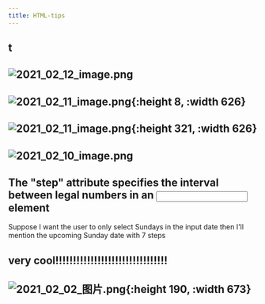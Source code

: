 ```yaml
---
title: HTML-tips
---
```


## t
## ![2021_02_12_image.png](https://cdn.logseq.com/%2F7aa8ab99-753a-4230-847b-43a1c3a3ef47cdaf0c03-0916-4913-a09d-52b8b105fe912021_02_12_image.png?Expires=4766662921&Signature=jMT~GaCRqY-z52DkjqjclfJdoPEXoSwCKpwXf7BjyxTD6RFpB8GSXIxV~ypE3dnV844j4zhYdKcV0nNkzUn5Puax0Em0DNN2bMCDEwBLd8tAVJSnE9I9wP9dqqJq63t6Gg~5wweV~IdYu71Sgj9~YjlEjwhbWKB8oC1E6FJXkKtOI1HLjIS5kO4a0jgHKRyhJKhJlURHPk3dcHNJ6i41WfaAouJ1HrIUudQJkHG3IDxcR-fhxyCXg3vszjiBuKu23~Q6qaMueDqNvqSlf2CY0TzMUcv4OJ2O3tZ9r5Wi2txQO3QoyWjkFfiF5P12Za~ze2IZc7737OG9nh0X2GGNBQ__&Key-Pair-Id=APKAJE5CCD6X7MP6PTEA)
##
## ![2021_02_11_image.png](https://cdn.logseq.com/%2F7aa8ab99-753a-4230-847b-43a1c3a3ef47d8923346-0ea8-4d5b-a544-d6b70230bed92021_02_11_image.png?Expires=4766611992&Signature=P6aqtsgbADJNNhnDgV03l6k0j69-1wfmWwTiO2bnkx0GjDuM9M~wt~WNRAtLc2jPXgcEoqxdUZGtaIXDmEJy2F7hc~3jNyqzOxXKkgmUTstkRph7g-uRywgGgt9LM4KG6FFLBgItcuczMqeKpcn9o~RWrOUM2IBO3Q0JwAHosd1fP6JAW7o6OfUOTL6I2VAIrvYQak5d8RldGkRCynn8m5Kl6oZbFOGno6vzbD8hdnyN9gklEjiEy5pwyu8zSSQi1aZom4BDFNnM9KZy7XcJRt18guB~wwFcDysPT612w~UB8cKp91GP660BzUQvRg-0aqekUZnJg2cAfflzcf3zqA__&Key-Pair-Id=APKAJE5CCD6X7MP6PTEA){:height 8, :width 626}
##
##
##
## ![2021_02_11_image.png](https://cdn.logseq.com/%2F7aa8ab99-753a-4230-847b-43a1c3a3ef47a46c76d7-216b-454a-bdf1-135ef5cfc5282021_02_11_image.png?Expires=4766607869&Signature=oJ8YJrjLqCKib2ySEak9pI4YA4GVRFV~rFTBEzAOMDJy7vO6m9~-1BLbPNXUziAf3o-~gPLar7I~OH8h6QWraDecSlMukI6Vhn3bQF1nNNK0ep7ljze9FuMCWh6j8ufYAnbCBjcga5HTQBSCke1Cbkar5IHigQ-7BTLN77I3fIMJF06yCyjBI-hN6xX7LQPijRoedBHh5uLWFZdMH-5p2dIVmyfr7kA5Zj7zRBoBF60OHyMSuANvmXdJSEe1WZNUde-hCV3zm9TWDrh~k~B5zF8SoW~4l2PEuYOO0xNKvt3ObWyi8gFNxzqRvaQRBK5Gdiya4-k7nnbLqp6gu4F4Pg__&Key-Pair-Id=APKAJE5CCD6X7MP6PTEA){:height 321, :width 626}
## ![2021_02_10_image.png](https://cdn.logseq.com/%2F7aa8ab99-753a-4230-847b-43a1c3a3ef4749dc6a2e-2e6d-4aa3-97d6-34fd680bc1e12021_02_10_image.png?Expires=4766565542&Signature=TbUCFYOmLaGtyYO01U3toBOtqyuQXVJrpDOiwTQAftWLA~dwjLdEVItwM62sbV1optzIF4qlzkfkjJbcCmfsRe8eKqqgYEQOWfihsPiAqexweNRYoGHQ~Cz7UB31rjV28UZqi2tA6ltgIpcZXj6dTWsdnsHP6zNZJ3KJ~11uG2LfvgBphIqzvEO9KF9E-khwIRbTJWx6uuf2S9tZ17wc6QF1qAvnErazAKlFXyFgYub5uD3hByIHPH9PrCHVStBDTvJhyFSE95pO-DTkwvNRmErLgZQG-VwJwmo6Ai8zzCsmnsks8EqUj8xuvmKXUVLTLCPSW5PCW54NGzmeJX-~qQ__&Key-Pair-Id=APKAJE5CCD6X7MP6PTEA)
##
##
## The "step" attribute specifies the interval between legal numbers in an <input> element

Suppose I want the user to only select Sundays in the input date then I'll mention the upcoming Sunday date with 7 steps
## very cool!!!!!!!!!!!!!!!!!!!!!!!!!!!!!!!!
## ![2021_02_02_图片.png](https://cdn.logseq.com/%2F7aa8ab99-753a-4230-847b-43a1c3a3ef476c2bf065-20a5-4b31-a074-098e4934b6f52021_02_02_%E5%9B%BE%E7%89%87.png?Expires=4765837054&Signature=i-7eDWdn35XfsbEEDLidC1mjqYm3fjUOZUhd5fYNfW4Jdh~JTUaIDVCgbkh7qPxPolUZj1zzQNGGO0B8uL09EEbiHAQSG1Tn52SgQcmrd70cp3AzfdE8-74QTUmYBEQMZ6E1v3v35ZDQY2-zNtbnjG6YvNjXjmmZ4a8x2rVGFJTzL~bS8uGRXwoxaD-IlsRQDTMJ~LUUNCDzucSqjtKpNQqJn8NppYzi4F-5ML4ZfdDLjYz0dylVN~7RxDit74MTKUavu~G-5azKy9O3r7bfAOhVmOJGOrIlPWS6N68XlorZzSvxeL08txFrSn7gufrkILP8wwcaqivptP1rXqHdBw__&Key-Pair-Id=APKAJE5CCD6X7MP6PTEA){:height 190, :width 673}
